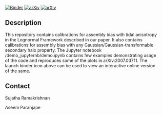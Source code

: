 [![Binder](https://mybinder.org/badge_logo.svg)](https://mybinder.org/v2/gh/rsujatha/CAB/master?filepath=demo_jupyternb%2Fdemo.ipynb)
[![arXiv](https://img.shields.io/badge/arXiv-2007.03711-b31b1b.svg?style=plastic)](https://arxiv.org/abs/2007.03711)
[![arXiv](https://img.shields.io/badge/DOI-%0910.1093%2Fmnras%2Fstz2344-green)](https://arxiv.org/abs/2007.03711)


## Description
This repository contains calibrations for assembly bias with tidal anisotropy in the Lognormal Framework described in our paper. It also contains calibrations for assembly bias with any Gaussian/Gaussian-transformable secondary halo property. 
The Jupyter notebook /demo_jupyternb/demo.ipynb contains few examples demonstrating usage of the code and reproduces some of the plots in arXiv:2007.03711.
The launch binder icon above can be used to view an interactive online version of the same.

## Contact

Sujatha Ramakrishnan 

Aseem Paranjape
